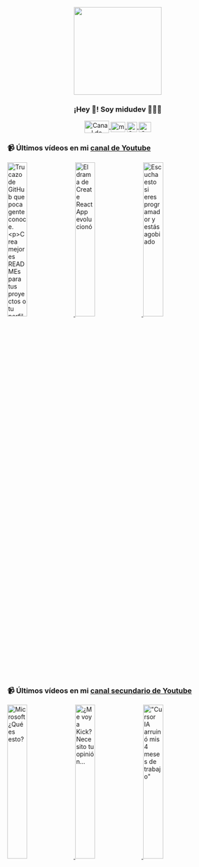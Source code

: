 <p align="center" width="300">
   <img align="center" width="200" src="https://user-images.githubusercontent.com/1561955/106762302-fda9de00-6635-11eb-99be-3ef744e60c0e.png" />
   <h3 align="center">¡Hey 👋! Soy midudev 👨🏻‍💻</h3>
</p>

<p align="center">
   <a href="https://twitch.tv/midudev" target="blank">
    <img align="center" src="https://upload.wikimedia.org/wikipedia/commons/c/ce/Twitch_logo_2019.svg" alt="Canal de Twitch de midudev" height="28px" width="56px" />
  </a>
  <span style="width: 8px;"> </span>
   <a href="https://youtube.com/midudev" target="blank">
    <img align="center" src="https://upload.wikimedia.org/wikipedia/commons/0/09/YouTube_full-color_icon_%282017%29.svg" alt="midudev" height="23px" width="33px" />
  </a>
  <span style="width: 8px;"> </span>
  <a href="https://instagram.com/midu.dev" target="blank">
    <img align="center" src="https://upload.wikimedia.org/wikipedia/commons/e/e7/Instagram_logo_2016.svg" alt="Canal de Instagram de midu.dev" height="23px" width="23px" />
  </a>
  <span style="width: 8px;"> </span>
  <a href="https://twitter.com/midudev" target="blank">
    <img align="center" src="https://upload.wikimedia.org/wikipedia/commons/thumb/6/6f/Logo_of_Twitter.svg/2491px-Logo_of_Twitter.svg.png" alt="Canal de Twitter de midudev" height="23px" width="28px" />
  </a>
</p>

### 📹 Últimos vídeos en mi [canal de Youtube](https://youtube.com/midudev?sub_confirmation=1)

<a href='https://youtu.be/n_BomT44QLI' target='_blank'>
  <img width='30%' src='https://img.youtube.com/vi/n_BomT44QLI/mqdefault.jpg' alt='Trucazo de GitHub que poca gente conoce.

Crea mejores READMEs para tus proyectos o tu perfil.

Son' />
</a>
<a href='https://youtu.be/7Qpq4Hcb62U' target='_blank'>
  <img width='30%' src='https://img.youtube.com/vi/7Qpq4Hcb62U/mqdefault.jpg' alt='El drama de Create React App evolucionó' />
</a>
<a href='https://youtu.be/Ib7-tE35xNY' target='_blank'>
  <img width='30%' src='https://img.youtube.com/vi/Ib7-tE35xNY/mqdefault.jpg' alt='Escucha esto si eres programador y estás agobiado' />
</a>

### 📹 Últimos vídeos en mi [canal secundario de Youtube](https://youtube.com/midulive?sub_confirmation=1)

<a href='https://youtu.be/5q4tP2Czd-g' target='_blank'>
  <img width='30%' src='https://img.youtube.com/vi/5q4tP2Czd-g/mqdefault.jpg' alt='Microsoft ¿Qué es esto?' />
</a>
<a href='https://youtu.be/lsbLkONj-68' target='_blank'>
  <img width='30%' src='https://img.youtube.com/vi/lsbLkONj-68/mqdefault.jpg' alt='¿Me voy a Kick? Necesito tu opinión…' />
</a>
<a href='https://youtu.be/2RzMNrTndsk' target='_blank'>
  <img width='30%' src='https://img.youtube.com/vi/2RzMNrTndsk/mqdefault.jpg' alt='"Cursor IA arruinó mis 4 meses de trabajo"' />
</a>